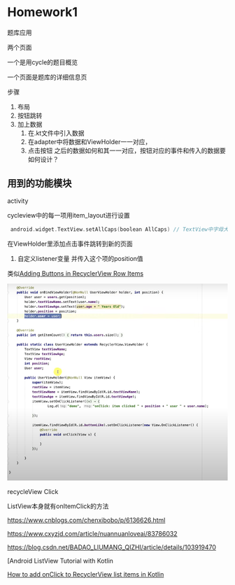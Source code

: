 # Homework1

题库应用

两个页面

一个是用cycle的题目概览

一个页面是题库的详细信息页

步骤

1. 布局
2. 按钮跳转
3. 加上数据
   1. 在.kt文件中引入数据
   2. 在adapter中将数据和ViewHolder一一对应，
   3. 点击按钮 之后的数据如何和其一一对应，按钮对应的事件和传入的数据要如何设计？

## 用到的功能模块

activity

cycleview中的每一项用item_layout进行设置

```kotlin
 android.widget.TextView.setAllCaps(boolean AllCaps) // TextView中字母大小写设置
```

在ViewHolder里添加点击事件跳转到新的页面

1. 自定义listener变量 并传入这个项的position值

类似[Adding Buttons in RecyclerView Row Items](https://www.youtube.com/watch?v=FA5cGLLiSWs)

![image-20220302100943076](README/image-20220302100943076.png)



recycleView Click

ListView本身就有onItemClick的方法

https://www.cnblogs.com/chenxibobo/p/6136626.html

https://www.cxyzjd.com/article/nuannuanloveai/83786032

https://blog.csdn.net/BADAO_LIUMANG_QIZHI/article/details/103919470

[Android ListView Tutorial with Kotlin

[How to add onClick to RecyclerView list items in Kotlin](https://www.raywenderlich.com/155-android-listview-tutorial-with-kotlin#toc-anchor-009)